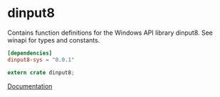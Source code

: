 # dinput8 #
Contains function definitions for the Windows API library dinput8. See winapi for types and constants.

```toml
[dependencies]
dinput8-sys = "0.0.1"
```

```rust
extern crate dinput8;
```

[Documentation](https://retep998.github.io/doc/winapi/dinput8/)
